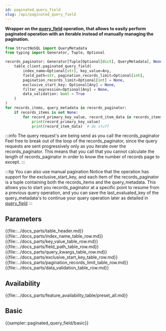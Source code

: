 ```yaml
---
id: paginated_query_field
slug: /api/paginated_query_field
---
```


**Wrapper on the [query_field](../api/query_field.md) operation, that allows to easily perform 
paginated operation with an iterable instead of manually managing the pagination.**

```python
from StructNoSQL import QueryMetadata
from typing import Generator, Tuple, Optional

records_paginator: Generator[Tuple[Optional[dict], QueryMetadata], None, None] = (
    table_client.paginated_query_field(
        index_name=Optional[str], key_value=Any,
        field_path=str, pagination_records_limit=Optional[int],
        pagination_records_limit=Optional[int] = None,
        exclusive_start_key: Optional[Any] = None,
        filter_expression=Optional[Any] = None,
        data_validation: bool = True
    )
)
for records_items, query_metadata in records_paginator:
    if records_items is not None:
        for record_primary_key_value, record_item_data in records_items.items():
            print(record_primary_key_value)
            print(record_item_data)  # do stuff
```

:::info The query request's are being send as you call the records_paginator
Feel free to break out of the loop of the records_paginator, since the query requests are sent progressively only as you 
iterate over the records_paginator. This means that you call that you cannot calculate the length of records_paginator
in order to know the number of records page to except.
:::

:::tip You can also use manual pagination
Notice that the operation has support for the exclusive_start_key, and each item of the records_paginator is a tuple
containing both the records_items and the query_metadata. This allows you to start you records_paginator at a specific
point to resume from a previous query operation, and you can save the last_evaluated_key of the query_metadata's to
continue your query operation later as detailed in [query_field](../api/query_field.md)
:::

## Parameters

{{file::../docs_parts/table_header.md}}
{{file::../docs_parts/index_name_table_row.md}}
{{file::../docs_parts/key_value_table_row.md}}
{{file::../docs_parts/field_path_table_row.md}}
{{file::../docs_parts/query_kwargs_table_row.md}}
{{file::../docs_parts/exclusive_start_key_table_row.md}}
{{file::../docs_parts/pagination_records_limit_table_row.md}}
{{file::../docs_parts/data_validation_table_row.md}}


## Availability

{{file::../docs_parts/feature_availability_table/preset_all.md}}


## Basic

{{sampler::paginated_query_field/basic}}
 